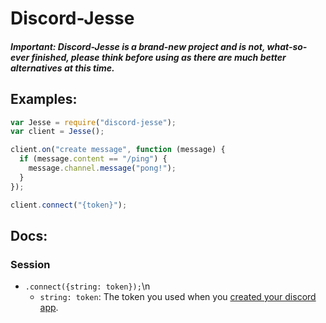# Discord-Jesse
##### Important: Discord-Jesse is a brand-new project and is not, what-so-ever finished, please think before using as there are much better alternatives at this time.


## Examples:

```js
var Jesse = require("discord-jesse");
var client = Jesse();

client.on("create message", function (message) {
  if (message.content == "/ping") {
    message.channel.message("pong!");
  }
});

client.connect("{token}");
```

## Docs:

### Session

* `.connect({string: token});`\n
	- `string: token`: The token you used when you [created your discord app](https://discordapp.com/developers/applications/me).

